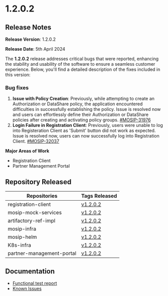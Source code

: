 # 1.2.0.2

## Release Notes

**Release Version**: 1.2.0.2

**Release Date**: 5th April 2024

The **1.2.0.2** release addresses critical bugs that were reported, enhancing the stability and usability of the software to ensure a seamless customer experience. Below, you'll find a detailed description of the fixes included in this version:

### Bug fixes

1. **Issue with Policy Creation**: Previously, while attempting to create an Authorization or DataShare policy, the application encountered difficulties in successfully establishing the policy. Issue is resolved now and users can effortlessly define their Authorization or DataShare policies after creating and activating policy groups. [#MOSIP-31976](https://mosip.atlassian.net/browse/MOSIP-31976)
2. **Login Failure in Registration Client**: Previously, users were unable to log into Registeration Client as  'Submit' button did not work as expected. Issue is resolved now, users can now successfully log into Registration Client. [#MOSIP-32037](https://mosip.atlassian.net/browse/MOSIP-32027)

**Major Areas of Work**

* Registration Client
* Partner Management Portal

## Repository Released

| Repositories              | Tags Released                                                                |
| ------------------------- | ---------------------------------------------------------------------------- |
| registration-client       | [v1.2.0.2](https://github.com/mosip/registration-client/tree/v1.2.0.2)       |
| mosip-mock-services       | [v1.2.0.2](https://github.com/mosip/mosip-mock-services/tree/v1.2.0.2)       |
| artifactory-ref-impl      | [v1.2.0.2](https://github.com/mosip/artifactory-ref-impl/tree/v1.2.0.2)      |
| mosip-infra               | [v1.2.0.2](https://github.com/mosip/mosip-infra/tree/v1.2.0.2)               |
| mosip-helm                | [v1.2.0.2](https://github.com/mosip/mosip-helm/tree/v1.2.0.2)                |
| K8s-infra                 | [v1.2.0.2](https://github.com/mosip/k8s-infra/tree/v1.2.0.2)                 |
| partner-management-portal | [v1.2.0.2](https://github.com/mosip/partner-management-portal/tree/v1.2.0.2) |

## Documentation

* [Functional test report](https://docs.mosip.io/1.2.0/releases/1.2.0.2/test-report)
* [Known Issues](https://mosip.atlassian.net/issues/?jql=labels%20%3D%20%22known\_issue\_1202%22)
